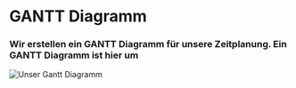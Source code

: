 # GANTT Diagramm

### Wir erstellen ein GANTT Diagramm für unsere Zeitplanung. Ein GANTT Diagramm ist hier um
![Unser Gantt Diagramm](Bild_GANTT.jpg)